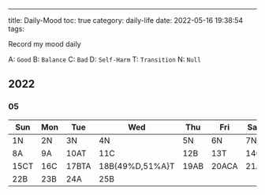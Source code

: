 ---
title: Daily-Mood
toc: true
category: daily-life
date: 2022-05-16 19:38:54
tags:


Record my mood daily

<!-- more -->

A: `Good`
B: `Balance`
C: `Bad`
D: `Self-Harm`
T: `Transition`
N: `Null`

## 2022

### 05

| Sun  | Mon | Tue   | Wed             | Thu  | Fri   | Sat |
| --   | --  | --    | --              | --   | --    | --  |
| 1N   | 2N  | 3N    | 4N              | 5N   | 6N    | 7N  |
| 8A   | 9A  | 10AT  | 11C             | 12B  | 13T   | 14C |
| 15CT | 16C | 17BTA | 18B{49%D,51%A}T | 19AB | 20ACA | 21A |
| 22B  | 23B | 24A   | 25B             |
